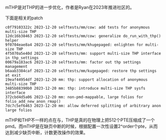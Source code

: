 mTHP是对THP的进一步优化，作者是Ryan在2023年推进社区的。

下面是相关的patch

```
c0f79103322c 2023-12-20 selftests/mm/cow: add tests for anonymous multi-size THP
12dc16b38463 2023-12-20 selftests/mm/cow: generalize do_run_with_thp() helper
9f0704eae8a4 2023-12-20 selftests/mm/khugepaged: enlighten for multi-size THP
4f5070a5e40d 2023-12-20 selftests/mm: support multi-size THP interface in thp_settings
00679a183ac6 2023-12-20 selftests/mm: factor out thp settings management
b6aab3384caf 2023-12-20 selftests/mm/kugepaged: restore thp settings at exit
19eaf44954df 2023-12-20 mm: thp: support allocation of anonymous multi-size THP
3485b88390b0 2023-12-20 mm: thp: introduce multi-size THP sysfs interface
372cbd4d5a06 2023-12-20 mm: non-pmd-mappable, large folios for folio_add_new_anon_rmap()
7dc7c5ef6463 2023-12-20 mm: allow deferred splitting of arbitrary anon large folios
```

mTHP和THP不一样的点在与，THP是真的在物理上把512个PTE压缩成了一个pmd。而mTHP是在缺页中断的时候，根据配置一次性设置2^order个pte，从而达到减少缺页中断，计数更改操作的效果。

